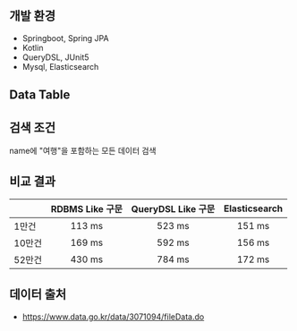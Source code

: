 ## 개발 환경
- Springboot, Spring JPA
- Kotlin
- QueryDSL, JUnit5
- Mysql, Elasticsearch

## Data Table


## 검색 조건
name에 "여행"을 포함하는 모든 데이터 검색

## 비교 결과
||RDBMS Like 구문|QueryDSL Like 구문|Elasticsearch|
|---|:-:|:-:|:-:|
|1만건|113 ms|523 ms|151 ms|
|10만건|169 ms|592 ms|156 ms|
|52만건|430 ms|784 ms|172 ms|

## 데이터 출처
- https://www.data.go.kr/data/3071094/fileData.do
